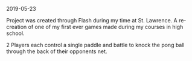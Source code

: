 2019-05-23

Project was created through Flash during my time at St. Lawrence. 
A re-creation of one of my first ever games made during my courses in high school.

2 Players each control a single paddle and battle to knock the pong ball through the back of their opponents net.
